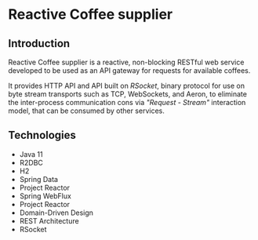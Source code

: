 # Reactive Coffee supplier

## Introduction

Reactive Coffee supplier is a reactive, non-blocking RESTful web service developed to be used as an API gateway for 
requests for available coffees.

It provides HTTP API and API built on _RSocket_, binary protocol for use on byte stream transports such as TCP, WebSockets,
and Aeron, to eliminate the inter-process communication cons via _"Request - Stream"_ interaction model, that can be 
consumed by other services.

## Technologies

- Java 11
- R2DBC
- H2
- Spring Data
- Project Reactor
- Spring WebFlux
- Project Reactor
- Domain-Driven Design
- REST Architecture
- RSocket